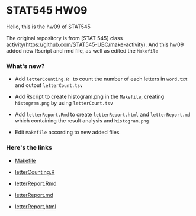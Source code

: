 STAT545 HW09
=============
Hello, this is the hw09 of STAT545

The original repository is from [STAT 545] class activity(https://github.com/STAT545-UBC/make-activity). And this hw09 added new Rscript and rmd file, as well as edited the `Makefile`

### What's new?

- Add `letterCounting.R ` to count the number of each letters in `word.txt` and output `letterCount.tsv`

- Add Rscript to create histogram.png in the `Makefile`, creating `histogram.png` by using `letterCount.tsv`

- Add `letterReport.Rmd` to create `letterReport.html` and `letterReport.md` which containing the result analysis and  `histogram.png`

- Edit `Makefile` according to new added files

### Here's the links

- [Makefile](https://github.com/STAT545-UBC-students/hw09-liming17/blob/master/Makefile)

- [letterCounting.R](https://github.com/STAT545-UBC-students/hw09-liming17/blob/master/letterCounting.R)

- [letterReport.Rmd](https://github.com/STAT545-UBC-students/hw09-liming17/blob/master/letterReport.Rmd)

- [letterReport.md](https://github.com/STAT545-UBC-students/hw09-liming17/blob/master/letterReport.md)

- [letterReport,html]()
